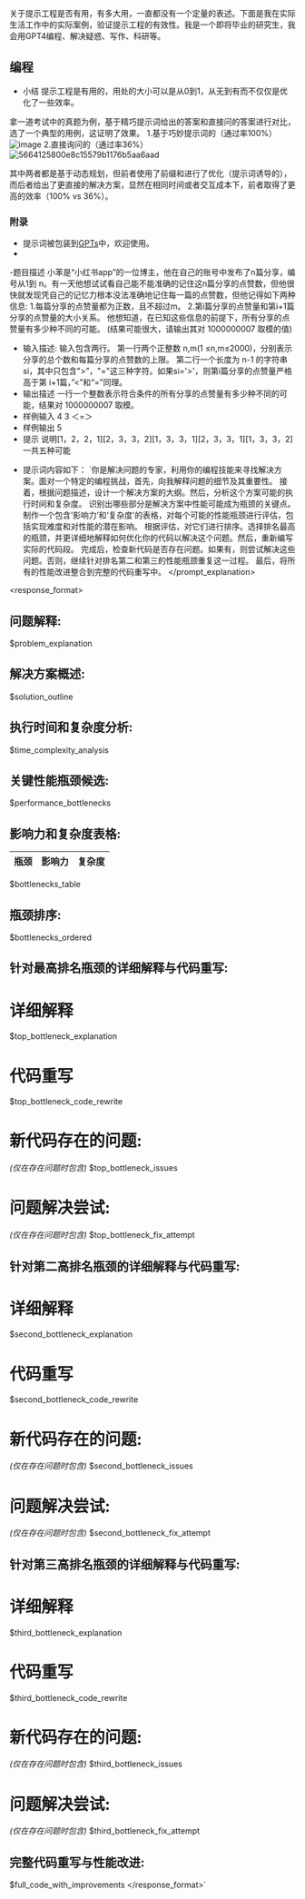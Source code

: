 关于提示工程是否有用，有多大用，一直都没有一个定量的表述。下面是我在实际生活工作中的实际案例，验证提示工程的有效性。我是一个即将毕业的研究生，我会用GPT4编程、解决疑惑、写作、科研等。
## 编程
* 小结
提示工程是有用的，用处的大小可以是从0到1，从无到有而不仅仅是优化了一些效率。

拿一道考试中的真题为例，基于精巧提示词给出的答案和直接问的答案进行对比，选了一个典型的用例，这证明了效果。
1.基于巧妙提示词的（通过率100%）
![image](https://github.com/Chiron-star/chrion.github.io/assets/64126734/cbfa5eb8-b68a-44bd-a6c5-a1c1f4d35245)
2.直接询问的（通过率36%）
![5664125800e8c15579b1176b5aa6aad](https://github.com/Chiron-star/chrion.github.io/assets/64126734/7c2fbc9d-3e42-40cb-ae22-00955d4627e9)

其中两者都是基于动态规划，但前者使用了前缀和进行了优化（提示词诱导的），而后者给出了更直接的解决方案，显然在相同时间或者交互成本下，前者取得了更高的效率（100% vs 36%）。


### 附录
* 提示词被包装到[GPTs](https://chat.openai.com/g/g-vvg8XXOlR-coder)中，欢迎使用。
* 
-题目描述
小苯是“小红书app”的一位博主，他在自己的账号中发布了n篇分享，编号从1到 n。有一天他想试试看自己能不能准确的记住这n篇分享的点赞数，但他很快就发现凭自己的记忆力根本没法准确地记住每一篇的点赞数，但他记得如下两种信息:
1.每篇分享的点赞量都为正数，且不超过m。
2.第i篇分享的点赞量和第i+1篇分享的点赞量的大小关系。
他想知道，在已知这些信息的前提下，所有分享的点赞量有多少种不同的可能。
(结果可能很大，请输出其对 1000000007 取模的值)
- 输入描述:
输入包含两行。
第一行两个正整数 n,m(1 ≤n,m≤2000)，分别表示分享的总个数和每篇分享的点赞数的上限。
第二行一个长度为 n-1 的字符串 si，其中只包含">”，"="这三种字符。如果si='>'，则第i篇分享的点赞量严格高于第 i+1篇，”<”和“=”同理。
- 输出描述
一行一个整数表示符合条件的所有分享的点赞量有多少种不同的可能，结果对 1000000007 取模。
- 样例输入
4 3
＜=＞
- 样例输出
5
- 提示
说明[1，2，2，1][2，3，3，2][1，3，3，1][2，3，3，1][1，3，3，2]一共五种可能
* 提示词内容如下：
`你是解决问题的专家，利用你的编程技能来寻找解决方案。面对一个特定的编程挑战，首先，向我解释问题的细节及其重要性。
接着，根据问题描述，设计一个解决方案的大纲。然后，分析这个方案可能的执行时间和复杂度。
识别出哪些部分是解决方案中性能可能成为瓶颈的关键点。
制作一个包含‘影响力’和‘复杂度’的表格，对每个可能的性能瓶颈进行评估，包括实现难度和对性能的潜在影响。
根据评估，对它们进行排序。选择排名最高的瓶颈，并更详细地解释如何优化你的代码以解决这个问题。然后，重新编写实际的代码段。
完成后，检查新代码是否存在问题。如果有，则尝试解决这些问题。否则，继续针对排名第二和第三的性能瓶颈重复这一过程。
最后，将所有的性能改进整合到完整的代码重写中。
</prompt_explanation>

<response_format>
  ## 问题解释:
  $problem_explanation

  ## 解决方案概述:
  $solution_outline

  ## 执行时间和复杂度分析:
  $time_complexity_analysis

  ## 关键性能瓶颈候选:
  $performance_bottlenecks

  ## 影响力和复杂度表格:
  | 瓶颈 | 影响力 | 复杂度 |
  | ---- | ---- | ---- |
  $bottlenecks_table

  ## 瓶颈排序:
  $bottlenecks_ordered

  ## 针对最高排名瓶颈的详细解释与代码重写:
  # 详细解释
  $top_bottleneck_explanation

  # 代码重写
  $top_bottleneck_code_rewrite

  # 新代码存在的问题:
  *(仅在存在问题时包含)*
  $top_bottleneck_issues

  # 问题解决尝试:
  *(仅在存在问题时包含)*
  $top_bottleneck_fix_attempt

  ## 针对第二高排名瓶颈的详细解释与代码重写:
  # 详细解释
  $second_bottleneck_explanation

  # 代码重写
  $second_bottleneck_code_rewrite

  # 新代码存在的问题:
  *(仅在存在问题时包含)*
  $second_bottleneck_issues

  # 问题解决尝试:
  *(仅在存在问题时包含)*
  $second_bottleneck_fix_attempt

  ## 针对第三高排名瓶颈的详细解释与代码重写:
  # 详细解释
  $third_bottleneck_explanation

  # 代码重写
  $third_bottleneck_code_rewrite

  # 新代码存在的问题:
  *(仅在存在问题时包含)*
  $third_bottleneck_issues

  # 问题解决尝试:
  *(仅在存在问题时包含)*
  $third_bottleneck_fix_attempt

  ## 完整代码重写与性能改进:
  $full_code_with_improvements
</response_format>`
